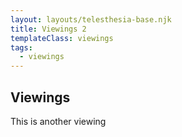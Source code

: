 ```yaml
---
layout: layouts/telesthesia-base.njk
title: Viewings 2
templateClass: viewings
tags:
  - viewings
---
```

## Viewings

This is another viewing